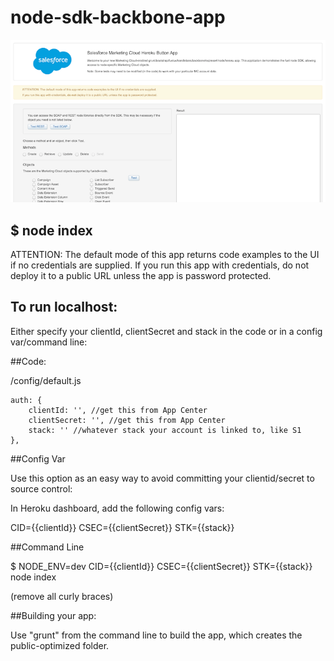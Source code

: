 # node-sdk-backbone-app

![alt tag](screenshot.png)

## $ node index

ATTENTION: The default mode of this app returns code examples to the UI if no credentials are supplied.
If you run this app with credentials, do not deploy it to a public URL unless the app is password protected.



## To run localhost:

Either specify your clientId, clientSecret and stack in the code or in a config var/command line:

##Code:

/config/default.js

	auth: {
		clientId: '', //get this from App Center
		clientSecret: '', //get this from App Center
		stack: '' //whatever stack your account is linked to, like S1	
	},
	
	
##Config Var

Use this option as an easy way to avoid committing your clientid/secret to source control:

In Heroku dashboard, add the following config vars:

CID={{clientId}}
CSEC={{clientSecret}}
STK={{stack}}


##Command Line

$ NODE_ENV=dev CID={{clientId}} CSEC={{clientSecret}} STK={{stack}} node index	

(remove all curly braces)


##Building your app:

Use "grunt" from the command line to build the app, which creates the public-optimized folder.